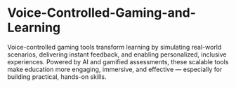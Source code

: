 # Voice-Controlled-Gaming-and-Learning
Voice-controlled gaming tools transform learning by simulating real-world scenarios, delivering instant feedback, and enabling personalized, inclusive experiences. Powered by AI and gamified assessments, these scalable tools make education more engaging, immersive, and effective — especially for building practical, hands-on skills.
